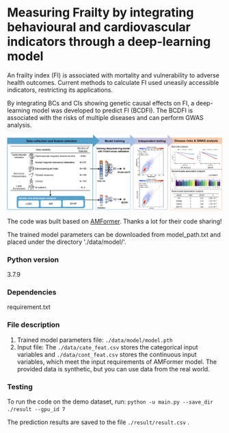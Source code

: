 # Measuring Frailty by integrating behavioural and cardiovascular indicators through a deep-learning model
An frailty index (FI) is associated with mortality and vulnerability to adverse health outcomes. Current methods to calculate FI used uneasily accessible indicators, restricting its applications. 

By integrating BCs and CIs showing genetic causal effects on FI, a deep-learning model was developed to predict FI (BCDFI). The BCDFI is associated with the risks of multiple diseases and can perform GWAS analysis. 


<p align='center'>
<img src="./Figs/BCDFI.jpg" alt="architecture"/>
</p>


The code was built based on [AMFormer](https://github.com/aigc-apps/AMFormer/). Thanks a lot for their code sharing!

The trained model parameters can be downloaded from model_path.txt and placed under the directory './data/model/'.

### Python version
3.7.9
### Dependencies
requirement.txt
### File description
1) Trained model parameters file: `./data/model/model.pth`
2) Input file: The `./data/cate_feat.csv` stores the categorical input variables and `./data/cont_feat.csv` stores the continuous input variables, which meet the input requirements of AMFormer model. The provided data is synthetic, but you can use data from the real world.

### Testing
To run the code on the demo dataset, run:
`python -u main.py --save_dir ./result --gpu_id 7`


The prediction results are saved to the file `./result/result.csv` .




